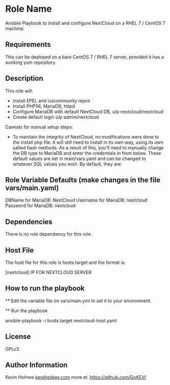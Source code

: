 Role Name
=========

Ansible Playbook to install and configure NextCloud on a RHEL 7 / CentOS 7 machine.

Requirements
------------

This can be deployed on a bare CentOS 7 / RHEL 7 server, provided it has a working yum repository.

Description
------------

This role will: 

- Install EPEL and iuscommunity repos
- Install PHP56, MariaDB, httpd
- Configure MariaDB with default NextCloud DB, u/p nextcloud/nextcloud
- Create default login u/p admin/nextcloud

Caveats for manual setup steps:
- To maintain the integrity of NextCloud, no modifications were done to the install php file.  It will still need to install in its own way, using its own salted hash methods.  As a result of this, you'll need to manually change the DB type to MariaDB and enter the credentials in from below.  These default values are set in main/vars.yaml and can be changed to whatever SQL values you wish.  By default, they are:


Role Variable Defaults (make changes in the file vars/main.yaml)
--------------

DBName for MariaDB:   NextCloud
Username for MariaDB: nextcloud
Password for MariaDB: nextcloud

Dependencies
------------

There is no role dependency for this role.

Host File
----------

The host file for this role is hosts.target and the format is: 

[nextcloud]
IP FOR NEXTCLOUD SERVER

How to run the playbook
------------------------

**  Edit the variable file on vars/main.yml to set it to your environment. 

** Run the playbook

ansible-playbook -i hosts.target nextcloud-host.yaml

License
-------

GPLv3

Author Information
------------------

Kevin Holmes <kev@gokev.com> more at: https://github.com/GoKEV/
